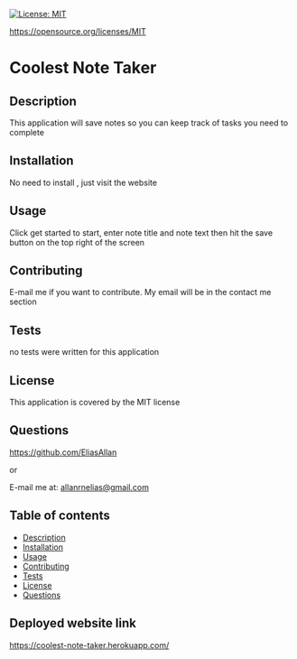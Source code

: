 [![License: MIT](https://img.shields.io/badge/License-MIT-yellow.svg)](https://opensource.org/licenses/MIT)

https://opensource.org/licenses/MIT

# Coolest Note Taker

## Description 
This application will save notes so you can keep track of tasks you need to complete

## Installation  
No need to install , just visit the website

## Usage  
Click get started to start, enter note title and note text then hit the save button on the top right of the screen

## Contributing 
E-mail me if you want to contribute. My email will be in the contact me section

## Tests
no tests were written for this application

## License
This application is covered by the MIT license

## Questions
https://github.com/EliasAllan

or

E-mail me at: allanrnelias@gmail.com

## Table of contents
- [Description](#description)
- [Installation](#installation)
- [Usage](#usage)
- [Contributing](#contributing)
- [Tests](#tests)
- [License](#license)
- [Questions](#questions)

## Deployed website link
https://coolest-note-taker.herokuapp.com/